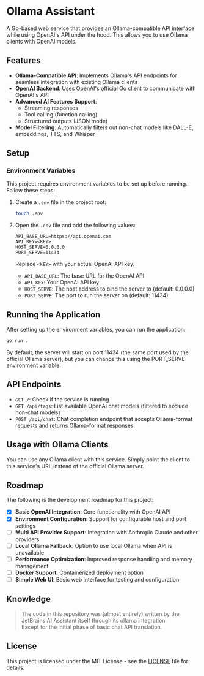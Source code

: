 # Ollama Assistant

A Go-based web service that provides an Ollama-compatible API interface while using OpenAI's API under the hood. This allows you to use Ollama clients with OpenAI models.

## Features

- **Ollama-Compatible API**: Implements Ollama's API endpoints for seamless integration with existing Ollama clients
- **OpenAI Backend**: Uses OpenAI's official Go client to communicate with OpenAI's API
- **Advanced AI Features Support**:
  - Streaming responses
  - Tool calling (function calling)
  - Structured outputs (JSON mode)
- **Model Filtering**: Automatically filters out non-chat models like DALL-E, embeddings, TTS, and Whisper

## Setup

### Environment Variables

This project requires environment variables to be set up before running. Follow these steps:

1. Create a `.env` file in the project root:
   ```bash
   touch .env
   ```

2. Open the `.env` file and add the following values:
   ```
   API_BASE_URL=https://api.openai.com
   API_KEY=<KEY>
   HOST_SERVE=0.0.0.0
   PORT_SERVE=11434
   ```

   Replace `<KEY>` with your actual OpenAI API key.

   - `API_BASE_URL`: The base URL for the OpenAI API
   - `API_KEY`: Your OpenAI API key
   - `HOST_SERVE`: The host address to bind the server to (default: 0.0.0.0)
   - `PORT_SERVE`: The port to run the server on (default: 11434)

## Running the Application

After setting up the environment variables, you can run the application:

```bash
go run .
```

By default, the server will start on port 11434 (the same port used by the official Ollama server), but you can change this using the PORT_SERVE environment variable.

## API Endpoints

- `GET /`: Check if the service is running
- `GET /api/tags`: List available OpenAI chat models (filtered to exclude non-chat models)
- `POST /api/chat`: Chat completion endpoint that accepts Ollama-format requests and returns Ollama-format responses

## Usage with Ollama Clients

You can use any Ollama client with this service. Simply point the client to this service's URL instead of the official Ollama server.

## Roadmap

The following is the development roadmap for this project:

- [x] **Basic OpenAI Integration**: Core functionality with OpenAI API
- [x] **Environment Configuration**: Support for configurable host and port settings
- [ ] **Multi API Provider Support**: Integration with Anthropic Claude and other providers
- [ ] **Local Ollama Fallback**: Option to use local Ollama when API is unavailable
- [ ] **Performance Optimization**: Improved response handling and memory management
- [ ] **Docker Support**: Containerized deployment option
- [ ] **Simple Web UI**: Basic web interface for testing and configuration

## Knowledge

> The code in this repository was (almost entirely) written by the JetBrains AI Assistant itself through its ollama integration.  
> Except for the initial phase of basic chat API translation.

## License

This project is licensed under the MIT License - see the [LICENSE](LICENSE) file for details.
